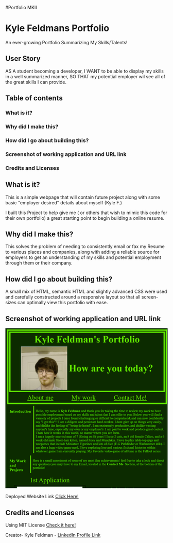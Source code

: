 #Portfolio MKII
# Kyle Feldmans Portfolio
An ever-growing Portfolio Summarizing My Skills/Talents!

## User Story
AS A student becoming a developer,
I WANT to be able to display my skills in a well summarized manner,
SO THAT my potential employer wil see all  of the great skills I can provide.

## Table of contents

### What is it?
### Why did I make this?
### How did I go about building this?
### Screenshot of working application and URL link
### Credits and Licenses

## What is it?
This is a simple webpage that will contain future project along with some basic "employer desired" details about myself (Kyle F.)

I built this Project to help give me ( or others that wish to mimic this code for their own portfolio) a great starting point to begin building a online resume.

## Why did I make this?

This solves the problem of needing to consistently email or fax my Resume to various places and companies, along with adding a reliable source for employers to get an understanding of my skills and potential employment through them or their company.


## How did I go about building this?
A small mix of HTML, semantic HTML and slightly advanced CSS were used and carefully constructed around a responsive layout so that all screen-sizes can optimally view this portfolio with ease. 

## Screenshot of working application and URL link
![ScreenShot of Deplyed Application](/PortfolioSCREENSHOT.png)

Deployed Website Link [Click Here!](https://mrsinzo.github.io/Kyle-Feldmans-Portfolio/)

## Credits and Licenses
Using MIT License [Check it here!](https://opensource.org/licenses/MIT)

Creator- Kyle Feldman - [LinkedIn Profile Link](https://www.linkedin.com/in/kyle-feldman-427b5624b)